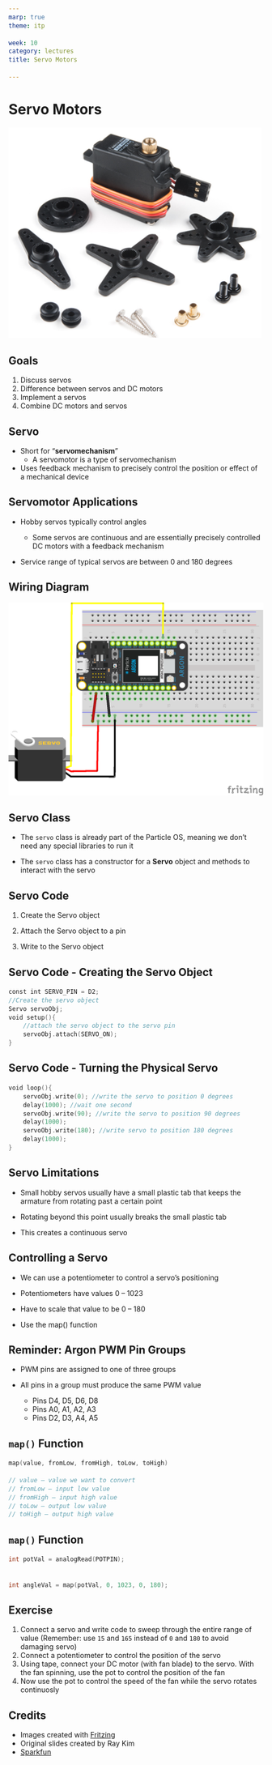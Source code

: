 ```yaml
---
marp: true
theme: itp

week: 10
category: lectures
title: Servo Motors

---
```


<!-- headingDivider: 2 -->

# Servo Motors

<img src="lecture_servo_motors.assets/image-20200323184116654.png" alt="image-20200323184116654" style="width:500px" />

## Goals

1. Discuss servos
2. Difference between servos and DC motors
3. Implement a servos
4. Combine DC motors and servos

## Servo

* Short for “**servomechanism**”
  * A servomotor is a type of servomechanism
* Uses feedback mechanism to precisely control the position or effect of a mechanical device

## Servomotor Applications

* Hobby servos typically control angles
  * Some servos are continuous and are essentially precisely controlled DC motors with a feedback mechanism

* Service range of typical servos are between 0 and 180 degrees

## Wiring Diagram

<img src="lecture_servo_motors.assets/servo_bb.png" alt="servo_bb" style="width:700px" />

## Servo Class

* The `servo` class is already part of the Particle OS, meaning we don’t need any special libraries to run it

* The `servo` class has a constructor for a **Servo** object and methods to interact with the servo

## Servo Code

1. Create the Servo object

2. Attach the Servo object to a pin

3. Write to the Servo object

## Servo Code - Creating the Servo Object

```c++
const int SERVO_PIN = D2;
//Create the servo object
Servo servoObj;
void setup(){
    //attach the servo object to the servo pin 
    servoObj.attach(SERVO_ON);
}
```

## Servo Code - Turning the Physical Servo

```c++
void loop(){
    servoObj.write(0); //write the servo to position 0 degrees
    delay(1000); //wait one second
    servoObj.write(90); //write the servo to position 90 degrees
    delay(1000);
    servoObj.write(180); //write servo to position 180 degrees
    delay(1000);
}
```



## Servo Limitations

* Small hobby servos usually have a small plastic tab that keeps the armature from rotating past a certain point
* Rotating beyond this point usually breaks the small plastic tab

* This creates a continuous servo

## Controlling a Servo

* We can use a potentiometer to control a servo’s positioning
* Potentiometers have values 0 – 1023

* Have to scale that value to be 0 – 180 


* Use the map() function

## Reminder: Argon PWM Pin Groups

* PWM pins are assigned to one of three groups
* All pins in a group must produce the same PWM value

  * Pins D4, D5, D6, D8
  * Pins A0, A1, A2, A3
  * Pins D2, D3, A4, A5

## `map()` Function

```C++ 
map(value, fromLow, fromHigh, toLow, toHigh)

// value – value we want to convert
// fromLow – input low value
// fromHigh – input high value
// toLow – output low value
// toHigh – output high value
```

## `map()` Function

```c++
int potVal = analogRead(POTPIN);


int angleVal = map(potVal, 0, 1023, 0, 180);

```

## Exercise

1. Connect a servo and write code to sweep through the entire range of value (Remember: use `15` and `165` instead of `0` and `180` to avoid damaging servo)
2. Connect a potentiometer to control the position of the servo
3. Using tape, connect your DC motor (with fan blade) to the servo. With the fan spinning, use the pot to control the position of the fan
4. Now use the pot to control the speed of the fan while the servo rotates continuosly

## Credits

* Images created with [Fritzing](https://fritzing.org/home/)
* Original slides created by Ray Kim
* [Sparkfun](https://www.sparkfun.com/products/14760)


